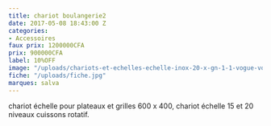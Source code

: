 ```yaml
---
title: chariot boulangerie2
date: 2017-05-08 18:43:00 Z
categories:
- Accessoires
faux prix: 1200000CFA
prix: 900000CFA
label: 10%OFF
image: "/uploads/chariots-et-echelles-echelle-inox-20-x-gn-1-1-vogue-vogue-u376.jpg"
fiche: "/uploads/fiche.jpg"
marques: salva
---
```


chariot échelle pour plateaux et grilles 600 x 400, chariot échelle 15 et 20 niveaux cuissons rotatif.
